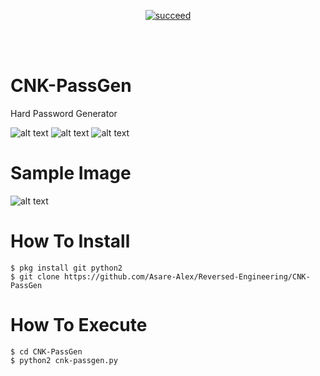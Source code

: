 <p align="center">
<a href="#"><img title="succeed" src="https://img.shields.io/badge/deobfuscating-succeed-green?colorB=%23017e40&style=for-the-badge"></a>
</p>

<br/><br/>

# CNK-PassGen
Hard Password Generator

![alt text](https://img.shields.io/badge/Coded-xNot_Found-blue.svg)
![alt text](https://img.shields.io/badge/Size-15.00KB-yellow.svg)
![alt text](https://img.shields.io/badge/Python-2.7-green.svg)
# Sample Image
![alt text](https://raw.githubusercontent.com/hatakecnk/hatakecnk.github.io/master/Screenshot_2019-06-11-01-02-40-443_com.termux.png)

# How To Install
```
$ pkg install git python2
$ git clone https://github.com/Asare-Alex/Reversed-Engineering/CNK-PassGen
```

# How To Execute
```
$ cd CNK-PassGen
$ python2 cnk-passgen.py
```
